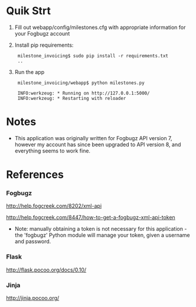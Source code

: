 # Quik Strt

1. Fill out webapp/config/milestones.cfg with appropriate information for your Fogbugz account
2. Install pip requirements:

		milestone_invoicing$ sudo pip install -r requirements.txt
		..

3. Run the app

		milestone_invoicing/webapp$ python milestones.py

		INFO:werkzeug: * Running on http://127.0.0.1:5000/
		INFO:werkzeug: * Restarting with reloader

# Notes

* This application was originally written for Fogbugz API version 7, however my account has since been upgraded to API version 8, and everything seems to work fine.

# References

### Fogbugz 

http://help.fogcreek.com/8202/xml-api

http://help.fogcreek.com/8447/how-to-get-a-fogbugz-xml-api-token

* Note: manually obtaining a token is not necessary for this application - the 'fogbugz' Python module will manage your token, given a username and password. 

### Flask

http://flask.pocoo.org/docs/0.10/

### Jinja 

http://jinja.pocoo.org/